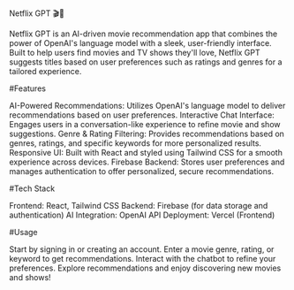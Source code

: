 Netflix GPT 🎬🤖

Netflix GPT is an AI-driven movie recommendation app that combines the power of OpenAI's language model with a sleek, user-friendly interface. Built to help users find movies and TV shows they'll love, Netflix GPT suggests titles based on user preferences such as ratings and genres for a tailored experience.

#Features

AI-Powered Recommendations: Utilizes OpenAI's language model to deliver recommendations based on user preferences.
Interactive Chat Interface: Engages users in a conversation-like experience to refine movie and show suggestions.
Genre & Rating Filtering: Provides recommendations based on genres, ratings, and specific keywords for more personalized results.
Responsive UI: Built with React and styled using Tailwind CSS for a smooth experience across devices.
Firebase Backend: Stores user preferences and manages authentication to offer personalized, secure recommendations.

#Tech Stack

Frontend: React, Tailwind CSS
Backend: Firebase (for data storage and authentication)
AI Integration: OpenAI API
Deployment: Vercel (Frontend)

#Usage

Start by signing in or creating an account.
Enter a movie genre, rating, or keyword to get recommendations.
Interact with the chatbot to refine your preferences.
Explore recommendations and enjoy discovering new movies and shows!
